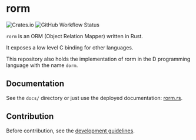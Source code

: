 # rorm

![Crates.io](https://img.shields.io/crates/v/rorm) ![GitHub Workflow Status](https://img.shields.io/github/workflow/status/myOmikron/drorm/Run%20Unittests) 

`rorm` is an ORM (Object Relation Mapper) written in Rust.

It exposes a low level C binding for other languages.

This repository also holds the implementation of rorm in the
D programming language with the name `dorm`.

## Documentation

See the `docs/` directory or just use the 
deployed documentation: [rorm.rs](https://rorm.rs).

## Contribution

Before contribution, see the [development guidelines](https://rorm.rs/developer/guidelines).

